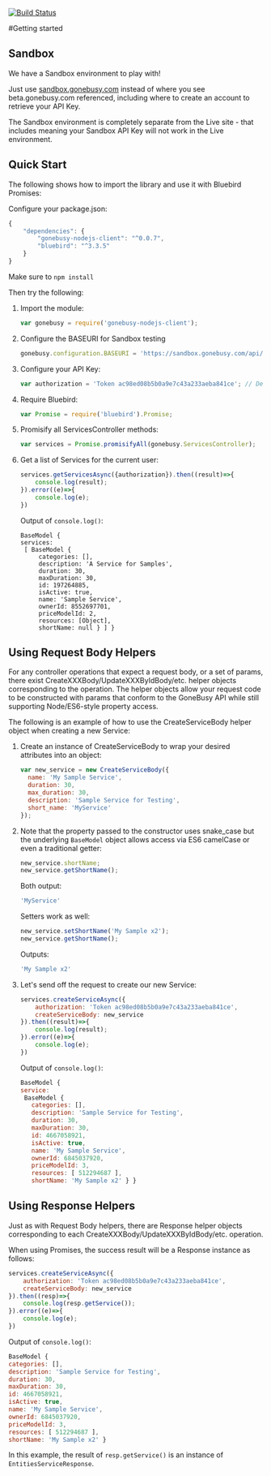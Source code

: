 [![Build Status](https://travis-ci.org/gonebusy/gonebusy-nodejs-client.svg?branch=master)](https://travis-ci.org/gonebusy/gonebusy-nodejs-client)

#Getting started

## Sandbox

We have a Sandbox environment to play with!

Just use [sandbox.gonebusy.com](https://sandbox.gonebusy.com) instead of where you see beta.gonebusy.com referenced, including where to create an account to retrieve your API Key.

The Sandbox environment is completely separate from the Live site - that includes meaning your Sandbox API Key will not work in the Live environment.

## Quick Start

The following shows how to import the library and use it with Bluebird Promises:

Configure your package.json:

```js
{
    "dependencies": {
        "gonebusy-nodejs-client": "^0.0.7",
        "bluebird": "^3.3.5"
    }
}
```

Make sure to ```npm install```

Then try the following:

1. Import the module:

    ```js
    var gonebusy = require('gonebusy-nodejs-client');
    ```

1. Configure the BASEURI for Sandbox testing

    ```js
    gonebusy.configuration.BASEURI = 'https://sandbox.gonebusy.com/api/v1';
    ```
    
1. Configure your API Key:

    ```js
    var authorization = 'Token ac98ed08b5b0a9e7c43a233aeba841ce'; // Default Sandbox token
    ```

1. Require Bluebird:

    ```js
    var Promise = require('bluebird').Promise;
    ```
    
1. Promisify all ServicesController methods:

    ```js
    var services = Promise.promisifyAll(gonebusy.ServicesController);
    ```

1. Get a list of Services for the current user:

    ```js
    services.getServicesAsync({authorization}).then((result)=>{
        console.log(result);
    }).error((e)=>{
        console.log(e);
    })
    ```
    
    Output of `console.log()`:
    ```
    BaseModel {
    services: 
     [ BaseModel {
         categories: [],
         description: 'A Service for Samples',
         duration: 30,
         maxDuration: 30,
         id: 197264885,
         isActive: true,
         name: 'Sample Service',
         ownerId: 8552697701,
         priceModelId: 2,
         resources: [Object],
         shortName: null } ] }
   ```
   
## Using Request Body Helpers

For any controller operations that expect a request body, or a set of params, there exist CreateXXXBody/UpdateXXXByIdBody/etc. helper objects corresponding to the operation.  The helper objects allow your request code to be constructed with params that conform to the GoneBusy API while still supporting Node/ES6-style property access.

The following is an example of how to use the CreateServiceBody helper object when creating a new Service:

1. Create an instance of CreateServiceBody to wrap your desired attributes into an object:

    ```js
    var new_service = new CreateServiceBody({
      name: 'My Sample Service',
      duration: 30,
      max_duration: 30,
      description: 'Sample Service for Testing',
      short_name: 'MyService'
    });
    ```
    
2. Note that the property passed to the constructor uses snake_case but the underlying `BaseModel` object allows access via ES6 camelCase or even a traditional getter:

    ```js
    new_service.shortName;
    new_service.getShortName();
    ```
    
    Both output:
    ```js
    'MyService'
    ```
    
    Setters work as well:
    ```js
    new_service.setShortName('My Sample x2');
    new_service.getShortName();
    ```
    
    Outputs:
    ```js
    'My Sample x2'
    ```
    
3. Let's send off the request to create our new Service:

    ```js
    services.createServiceAsync({
        authorization: 'Token ac98ed08b5b0a9e7c43a233aeba841ce',
        createServiceBody: new_service
    }).then((result)=>{
        console.log(result);
    }).error((e)=>{
        console.log(e);
    })
    ```
    
    Output of `console.log()`:
    ```js
    BaseModel {
    service: 
     BaseModel {
       categories: [],
       description: 'Sample Service for Testing',
       duration: 30,
       maxDuration: 30,
       id: 4667058921,
       isActive: true,
       name: 'My Sample Service',
       ownerId: 6845037920,
       priceModelId: 3,
       resources: [ 512294687 ],
       shortName: 'My Sample x2' } }
    ```
    
## Using Response Helpers

Just as with Request Body helpers, there are Response helper objects corresponding to each CreateXXXBody/UpdateXXXByIdBody/etc. operation.  

When using Promises, the success result will be a Response instance as follows:

```js
services.createServiceAsync({
    authorization: 'Token ac98ed08b5b0a9e7c43a233aeba841ce',
    createServiceBody: new_service
}).then((resp)=>{
    console.log(resp.getService());
}).error((e)=>{
    console.log(e);
})
```

Output of `console.log()`:
```js
BaseModel {
categories: [],
description: 'Sample Service for Testing',
duration: 30,
maxDuration: 30,
id: 4667058921,
isActive: true,
name: 'My Sample Service',
ownerId: 6845037920,
priceModelId: 3,
resources: [ 512294687 ],
shortName: 'My Sample x2' }
```

In this example, the result of `resp.getService()` is an instance of `EntitiesServiceResponse`.
